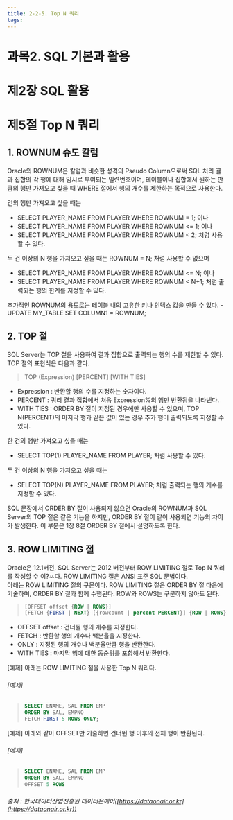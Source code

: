 ```yaml
---
title: 2-2-5. Top N 쿼리
tags: 
---
```


# 과목2. SQL 기본과 활용
# 제2장 SQL 활용
# 제5절 Top N 쿼리

## 1. ROWNUM 슈도 칼럼
Oracle의 ROWNUM은 칼럼과 비슷한 성격의 Pseudo Column으로써 SQL 처리 결과 집합의 각 행에 대해 임시로 부여되는 일련번호이며, 테이블이나 집합에서 원하는 만큼의 행만 가져오고 싶을 때 WHERE 절에서 행의 개수를 제한하는 목적으로 사용한다.<br>

건의 행만 가져오고 싶을 때는 
- SELECT PLAYER_NAME FROM PLAYER WHERE ROWNUM = 1; 이나 
- SELECT PLAYER_NAME FROM PLAYER WHERE ROWNUM <= 1; 이나 
- SELECT PLAYER_NAME FROM PLAYER WHERE ROWNUM < 2; 처럼 사용할 수 있다.<br>

두 건 이상의 N 행을 가져오고 싶을 때는 ROWNUM = N; 처럼 사용할 수 없으며
- SELECT PLAYER_NAME FROM PLAYER WHERE ROWNUM <= N; 이나
- SELECT PLAYER_NAME FROM PLAYER WHERE ROWNUM < N+1; 처럼 출력되는 행의 한계를 지정할 수 있다.<br>

추가적인 ROWNUM의 용도로는 테이블 내의 고유한 키나 인덱스 값을 만들 수 있다. - UPDATE MY_TABLE SET COLUMN1 = ROWNUM;

## 2. TOP 절
SQL Server는 TOP 절을 사용하여 결과 집합으로 출력되는 행의 수를 제한할 수 있다. TOP 절의 표현식은 다음과 같다.

>TOP (Expression) [PERCENT] [WITH TIES]

- Expression : 반환할 행의 수를 지정하는 숫자이다. 
- PERCENT : 쿼리 결과 집합에서 처음 Expression%의 행만 반환됨을 나타낸다. 
- WITH TIES : ORDER BY 절이 지정된 경우에만 사용할 수 있으며, TOP N(PERCENT)의 마지막 행과 같은 값이 있는 경우 추가 행이 출력되도록 지정할 수 있다.<br>

한 건의 행만 가져오고 싶을 때는 
- SELECT TOP(1) PLAYER_NAME FROM PLAYER; 처럼 사용할 수 있다.<br>

두 건 이상의 N 행을 가져오고 싶을 때는 
- SELECT TOP(N) PLAYER_NAME FROM PLAYER; 처럼 출력되는 행의 개수를 지정할 수 있다.<br>

SQL 문장에서 ORDER BY 절이 사용되지 않으면 Oracle의 ROWNUM과 SQL Server의 TOP 절은 같은 기능을 하지만, ORDER BY 절이 같이 사용되면 기능의 차이가 발생한다. 이 부분은 1장 8절 ORDER BY 절에서 설명하도록 한다.

## 3. ROW LIMITING 절

Oracle은 12.1버전, SQL Server는 2012 버전부터 ROW LIMITING 절로 Top N 쿼리를 작성할 수 이?ㅆ다. ROW LIMITING 절은 ANSI 표준 SQL 문법이다.<br>
아래는 ROW LIMITING 절의 구문이다. ROW LIMITING 절은 ORDER BY 절 다음에 기술하며, ORDER BY 절과 함께 수행된다. ROW와 ROWS는 구분하지 않아도 된다.

>```sql
> [OFFSET offset {ROW | ROWS}]
> [FETCH {FIRST | NEXT} [{rowcount | percent PERCENT}] {ROW | ROWS} {ONLY | WITH TIES}]
>```

- OFFSET offset : 건너뛸 행의 개수를 지정한다.
- FETCH : 반환할 행의 개수나 백분율을 지정한다.
- ONLY : 지정된 행의 개수나 백분율만큼 행을 반환한다.
- WITH TIES : 마지막 행에 대한 동순위를 포함해서 반환한다.

[예제] 아래는 ROW LIMITING 절을 사용한 Top N 쿼리다.

###### [예제]

>```sql
>SELECT ENAME, SAL FROM EMP 
> ORDER BY SAL, EMPNO
> FETCH FIRST 5 ROWS ONLY;
>```

[예제] 아래와 같이 OFFSET만 기술하면 건너뛴 행 이후의 전체 행이 반환된다.

###### [예제]

>```sql
>SELECT ENAME, SAL FROM EMP 
> ORDER BY SAL, EMPNO
> OFFSET 5 ROWS
>```



###### 출처 : 한국데이터산업진흥원 데이터온에어([https://dataonair.or.kr](https://dataonair.or.kr))